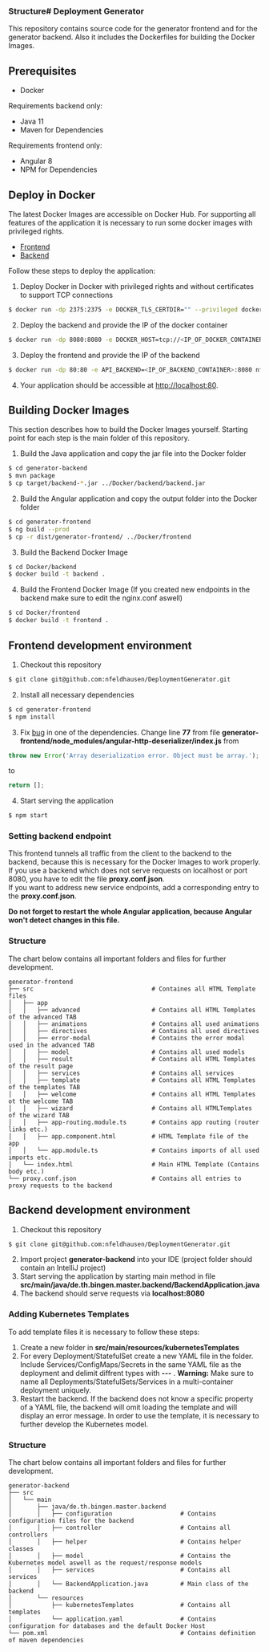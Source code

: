 ### Structure# Deployment Generator

This repository contains source code for the generator frontend and for the generator backend. Also it includes the Dockerfiles for building the Docker Images.

## Prerequisites
- Docker

Requirements backend only:
- Java 11
- Maven for Dependencies

Requirements frontend only:
- Angular 8
- NPM for Dependencies

## Deploy in Docker
The latest Docker Images are accessible on Docker Hub. For supporting all features of the application it is necessary to run some docker images with privileged rights.
- [Frontend](https://hub.docker.com/r/nfeldhausen/frontend)
- [Backend](https://hub.docker.com/r/nfeldhausen/backend)

Follow these steps to deploy the application:
1. Deploy Docker in Docker with privileged rights and without certificates to support TCP connections

```bash
$ docker run -dp 2375:2375 -e DOCKER_TLS_CERTDIR="" --privileged docker:dind
```

2. Deploy the backend and provide the IP of the docker container
```bash
$ docker run -dp 8080:8080 -e DOCKER_HOST=tcp://<IP_OF_DOCKER_CONTAINER>:2375 nfeldhausen/backend
```

3. Deploy the frontend and provide the IP of the backend

```bash
$ docker run -dp 80:80 -e API_BACKEND=<IP_OF_BACKEND_CONTAINER>:8080 nfeldhausen/frontend
```

4. Your application should be accessible at [http://localhost:80](http://localhost:80).



## Building Docker Images

This section describes how to build the Docker Images yourself. Starting point for each step is the main folder of this repository.

1. Build the Java application and copy the jar file into the Docker folder

```bash
$ cd generator-backend
$ mvn package
$ cp target/backend-*.jar ../Docker/backend/backend.jar
```

2. Build the Angular application and copy the output folder into the Docker folder

```bash
$ cd generator-frontend
$ ng build --prod
$ cp -r dist/generator-frontend/ ../Docker/frontend
```

3. Build the Backend Docker Image
```bash
$ cd Docker/backend
$ docker build -t backend .
```

4. Build the Frontend Docker Image (If you created new endpoints in the backend make sure to edit the nginx.conf aswell)
```bash
$ cd Docker/frontend
$ docker build -t frontend .
```

## Frontend development environment

1. Checkout this repository
```bash
$ git clone git@github.com:nfeldhausen/DeploymentGenerator.git
```

2. Install all necessary dependencies

```bash
$ cd generator-frontend
$ npm install
```

3. Fix [bug](https://github.com/windhandel/angular-http-deserializer/issues/1) in one of the dependencies. Change line **77** from file **generator-frontend/node_modules/angular-http-deserializer/index.js** from

```javascript
throw new Error('Array deserialization error. Object must be array.');
```
to
```javascript
return [];
```

4. Start serving the application

```bash
$ npm start
```

### Setting backend endpoint
This frontend tunnels all traffic from the client to the backend to the backend, because this is necessary for the Docker Images to work properly.  
If you use a backend which does not serve requests on localhost or port 8080, you have to edit the file **proxy.conf.json**.  
If you want to address new service endpoints, add a corresponding entry to the **proxy.conf.json**.

**Do not forget to restart the whole Angular application, because Angular won't detect changes in this file.**

### Structure
The chart below contains all important folders and files for further development.
```
generator-frontend
├── src									# Containes all HTML Template files
│	├── app
│	│	├── advanced					# Contains all HTML Templates of the advanced TAB
│	│   ├── animations					# Contains all used animations
│	│   ├── directives					# Contains all used directives
│	│   ├── error-modal					# Contains the error modal used in the advanced TAB
│	│   ├── model						# Contains all used models
│	│   ├── result						# Contains all HTML Templates of the result page
│	│   ├── services					# Contains all services
│	│   ├── template					# Contains all HTML Templates of the templates TAB
│	│   ├── welcome						# Contains all HTML Templates ot the welcome TAB
│	│   ├── wizard						# Contains all HTMLTemplates of the wizard TAB
│	│   ├── app-routing.module.ts		# Contains app routing (router links etc.)
│	│   ├── app.component.html			# HTML Template file of the app
│	│   └── app.module.ts				# Contains imports of all used imports etc.
│	└── index.html						# Main HTML Template (Contains body etc.)
└── proxy.conf.json						# Contains all entries to proxy requests to the backend
```



## Backend development environment

1. Checkout this repository
```bash
$ git clone git@github.com:nfeldhausen/DeploymentGenerator.git
```

2. Import project **generator-backend** into your IDE (project folder should contain an IntelliJ project)
3. Start serving the application by starting main method in file **src/main/java/de.th.bingen.master.backend/BackendApplication.java**
4. The backend should serve requests via **localhost:8080**


### Adding Kubernetes Templates

To add template files it is necessary to follow these steps:
1. Create a new folder in **src/main/resources/kubernetesTemplates**
2. For every Deployment/StatefulSet create a new YAML file in the folder. Include Services/ConfigMaps/Secrets in the same YAML file as the deployment and delimit diffrent types with **---** . **Warning:** Make sure to name all Deployments/StatefulSets/Services in a multi-container deployment uniquely.
3. Restart the backend. If the backend does not know a specific property of a YAML file, the backend will omit loading the template and will display an error message. In order to use the template, it is necessary to further develop the Kubernetes model.

### Structure
The chart below contains all important folders and files for further development.
```
generator-backend
├── src
│	└── main
│   	├── java/de.th.bingen.master.backend
│       │	├── configuration					# Contains configuration files for the backend
│       │   ├── controller						# Contains all controllers
│       │   ├── helper							# Contains helper classes
│       │   ├── model							# Contains the Kubernetes model aswell as the request/response models
│       │   ├── services						# Contains all services 
│       │   └── BackendApplication.java			# Main class of the backend
│       └── resources
│       	├── kubernetesTemplates 			# Contains all templates
│           └── application.yaml				# Contains configuration for databases and the default Docker Host
└── pom.xml										# Contains definition of maven dependencies
```